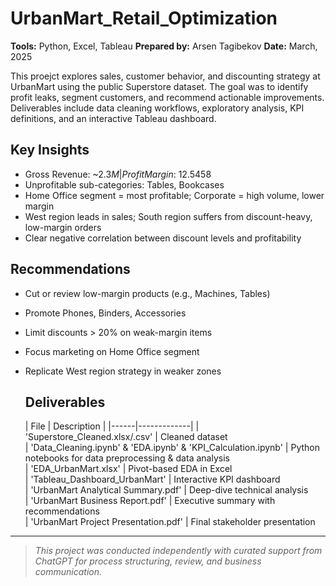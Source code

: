 # UrbanMart_Retail_Optimization

**Tools:** Python, Excel, Tableau
**Prepared by:** Arsen Tagibekov
**Date:** March, 2025

This proejct explores sales, customer behavior, and discounting strategy at UrbanMart using the public Superstore dataset. The goal was to identify profit leaks, segment customers, and recommend actionable improvements. Deliverables include data cleaning workflows, exploratory analysis, KPI definitions, and an interactive Tableau dashboard.

## Key Insights
- Gross Revenue: ~$2.3M | Profit Margin: ~12.5% | Average Order Value: ~$458
- Unprofitable sub-categories: Tables, Bookcases
- Home Office segment = most profitable; Corporate = high volume, lower margin
- West region leads in sales; South region suffers from discount-heavy, low-margin orders
- Clear negative correlation between discount levels and profitability

## Recommendations
- Cut or review low-margin products (e.g., Machines, Tables)
- Promote Phones, Binders, Accessories
- Limit discounts > 20% on weak-margin items
- Focus marketing on Home Office segment
- Replicate West region strategy in weaker zones

  ## Deliverables
  | File | Description |
|------|-------------|
| 'Superstore_Cleaned.xlsx/.csv' | Cleaned dataset  
| 'Data_Cleaning.ipynb' & 'EDA.ipynb' & 'KPI_Calculation.ipynb' | Python notebooks for data preprocessing & data analysis  
| 'EDA_UrbanMart.xlsx' | Pivot-based EDA in Excel  
| 'Tableau_Dashboard_UrbanMart' | Interactive KPI dashboard  
| 'UrbanMart Analytical Summary.pdf' | Deep-dive technical analysis  
| 'UrbanMart Business Report.pdf' | Executive summary with recommendations  
| 'UrbanMart Project Presentation.pdf' | Final stakeholder presentation

---

> *This project was conducted independently with curated support from ChatGPT for process structuring, review, and business communication.*
